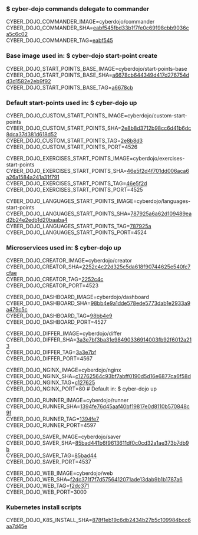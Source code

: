 ### $ cyber-dojo commands delegate to commander

CYBER_DOJO_COMMANDER_IMAGE=cyberdojo/commander  
CYBER_DOJO_COMMANDER_SHA=[eabf545fbd33b1f7fe0c69198cbb9036ca5c6c02](https://github.com/cyber-dojo/commander/commit/eabf545fbd33b1f7fe0c69198cbb9036ca5c6c02)  
CYBER_DOJO_COMMANDER_TAG=[eabf545](https://hub.docker.com/layers/cyberdojo/commander/eabf545/images/sha256-e6fa287cf259fbecc1ad6a3904000048bf135e0f627d2b553d70e1d7acbceb68)  

### Base image used in: $ cyber-dojo start-point create

CYBER_DOJO_START_POINTS_BASE_IMAGE=cyberdojo/start-points-base  
CYBER_DOJO_START_POINTS_BASE_SHA=[a6678cb644349d417d276754dd3d1582e2eb9f92](https://github.com/cyber-dojo/start-points-base/commit/a6678cb644349d417d276754dd3d1582e2eb9f92)  
CYBER_DOJO_START_POINTS_BASE_TAG=[a6678cb](https://hub.docker.com/layers/cyberdojo/start-points-base/a6678cb/images/sha256-c2993e20b4e4cca1d05ae4dc85d6f05e1c17631da7a6ac1aa330c3b90440144a)  

### Default start-points used in: $ cyber-dojo up

CYBER_DOJO_CUSTOM_START_POINTS_IMAGE=cyberdojo/custom-start-points  
CYBER_DOJO_CUSTOM_START_POINTS_SHA=[2e8b8d3712b98cc6d41b6dc8dca37d381d618d52](https://github.com/cyber-dojo/custom-start-points/commit/2e8b8d3712b98cc6d41b6dc8dca37d381d618d52)  
CYBER_DOJO_CUSTOM_START_POINTS_TAG=[2e8b8d3](https://hub.docker.com/layers/cyberdojo/custom-start-points/2e8b8d3/images/sha256-b8ffba34f6d91e2052bab1be73084c807ba245bf6e42e9713ec40dc9693263ad)  
CYBER_DOJO_CUSTOM_START_POINTS_PORT=4526

CYBER_DOJO_EXERCISES_START_POINTS_IMAGE=cyberdojo/exercises-start-points  
CYBER_DOJO_EXERCISES_START_POINTS_SHA=[46e5f2d4f701dd006aca6a26a1584a241a31f791](https://github.com/cyber-dojo/exercises-start-points/commit/46e5f2d4f701dd006aca6a26a1584a241a31f791)  
CYBER_DOJO_EXERCISES_START_POINTS_TAG=[46e5f2d](https://hub.docker.com/layers/cyberdojo/exercises-start-points/46e5f2d/images/sha256-4099b562bfc3d1c8a9f0ec0ce7e754a2a3c5a8aed8137d45094d4bcadd7b453f)  
CYBER_DOJO_EXERCISES_START_POINTS_PORT=4525

CYBER_DOJO_LANGUAGES_START_POINTS_IMAGE=cyberdojo/languages-start-points  
CYBER_DOJO_LANGUAGES_START_POINTS_SHA=[787925a6a62d109489ead2b24e2edb1d20baaba4](https://github.com/cyber-dojo/languages-start-points/commit/787925a6a62d109489ead2b24e2edb1d20baaba4)  
CYBER_DOJO_LANGUAGES_START_POINTS_TAG=[787925a](https://hub.docker.com/layers/cyberdojo/languages-start-points/787925a/images/sha256-ca5b8032e84413d94d02cbc4c48790f322968eb6784cf863aafda207491f6dd5)  
CYBER_DOJO_LANGUAGES_START_POINTS_PORT=4524

### Microservices used in: $ cyber-dojo up

CYBER_DOJO_CREATOR_IMAGE=cyberdojo/creator  
CYBER_DOJO_CREATOR_SHA=[2252c4c22d325c5da618f90744625e540fc7cfae](https://github.com/cyber-dojo/creator/commit/2252c4c22d325c5da618f90744625e540fc7cfae)  
CYBER_DOJO_CREATOR_TAG=[2252c4c](https://hub.docker.com/layers/cyberdojo/creator/2252c4c/images/sha256-773ed233e41b0c63ff17a848726b7df999045e7ef19cc0992375b3e99ea02931)  
CYBER_DOJO_CREATOR_PORT=4523

CYBER_DOJO_DASHBOARD_IMAGE=cyberdojo/dashboard  
CYBER_DOJO_DASHBOARD_SHA=[98bb4e9a1dde578ede5773dab1e2933a9a479c5c](https://github.com/cyber-dojo/dashboard/commit/98bb4e9a1dde578ede5773dab1e2933a9a479c5c)  
CYBER_DOJO_DASHBOARD_TAG=[98bb4e9](https://hub.docker.com/layers/cyberdojo/dashboard/98bb4e9/images/sha256-0144a7d81227867152515dc27bac56529584f7516a6e6c46ae628604fa41620c)  
CYBER_DOJO_DASHBOARD_PORT=4527

CYBER_DOJO_DIFFER_IMAGE=cyberdojo/differ  
CYBER_DOJO_DIFFER_SHA=[3a3e7bf3ba31e98490336914003fb92f6012a213](https://github.com/cyber-dojo/differ/commit/3a3e7bf3ba31e98490336914003fb92f6012a213)  
CYBER_DOJO_DIFFER_TAG=[3a3e7bf](https://hub.docker.com/layers/cyberdojo/differ/3a3e7bf/images/sha256-b17e0615bd80db7da37f1c19eb82e25de78e0bbd274342f4b620b45bb6e1115b)  
CYBER_DOJO_DIFFER_PORT=4567

CYBER_DOJO_NGINX_IMAGE=cyberdojo/nginx  
CYBER_DOJO_NGINX_SHA=[c12762564c93bf7abff0190d5d16e6877ca6f58d](https://github.com/cyber-dojo/nginx/commit/c12762564c93bf7abff0190d5d16e6877ca6f58d)  
CYBER_DOJO_NGINX_TAG=[c127625](https://hub.docker.com/layers/cyberdojo/nginx/c127625/images/sha256-8dbf10fba0b2daedac2e0ab438e463a09338dc14ee6f5845c11cc665055def6c)  
CYBER_DOJO_NGINX_PORT=80 # Default in: $ cyber-dojo up

CYBER_DOJO_RUNNER_IMAGE=cyberdojo/runner  
CYBER_DOJO_RUNNER_SHA=[1394fe76d45aaf40bf19817e0d8110b570848c9f](https://github.com/cyber-dojo/runner/commit/1394fe76d45aaf40bf19817e0d8110b570848c9f)  
CYBER_DOJO_RUNNER_TAG=[1394fe7](https://hub.docker.com/layers/cyberdojo/runner/1394fe7/images/sha256-ee04d96d55cb6e7e0b03e86545fe396f5678f36dcd7afb4e496b9dc75e301dd0)  
CYBER_DOJO_RUNNER_PORT=4597

CYBER_DOJO_SAVER_IMAGE=cyberdojo/saver  
CYBER_DOJO_SAVER_SHA=[85bad441b6f9613611df0c0cd32a1ae373b7db9b](https://github.com/cyber-dojo/saver/commit/85bad441b6f9613611df0c0cd32a1ae373b7db9b)  
CYBER_DOJO_SAVER_TAG=[85bad44](https://hub.docker.com/layers/cyberdojo/saver/85bad44/images/sha256-a843b8b01c8057936a1ec685b8e3c73a8e6a36eeb498f6cfa29b2f3e17701cb6)  
CYBER_DOJO_SAVER_PORT=4537

CYBER_DOJO_WEB_IMAGE=cyberdojo/web  
CYBER_DOJO_WEB_SHA=[f2dc371f7f7d5756412071ade13dab9b1b1787a6](https://github.com/cyber-dojo/web/commit/f2dc371f7f7d5756412071ade13dab9b1b1787a6)  
CYBER_DOJO_WEB_TAG=[f2dc371](https://hub.docker.com/layers/cyberdojo/web/f2dc371/images/sha256-6be1ffae6cc5db75b538fc364443dca66597ca094632059d33377033589f45bb)  
CYBER_DOJO_WEB_PORT=3000

### Kubernetes install scripts
CYBER_DOJO_K8S_INSTALL_SHA=[878f1eb19c6db2434b27b5c109984bcc6aa7d45e](https://github.com/cyber-dojo/k8s-install/commit/878f1eb19c6db2434b27b5c109984bcc6aa7d45e)  
